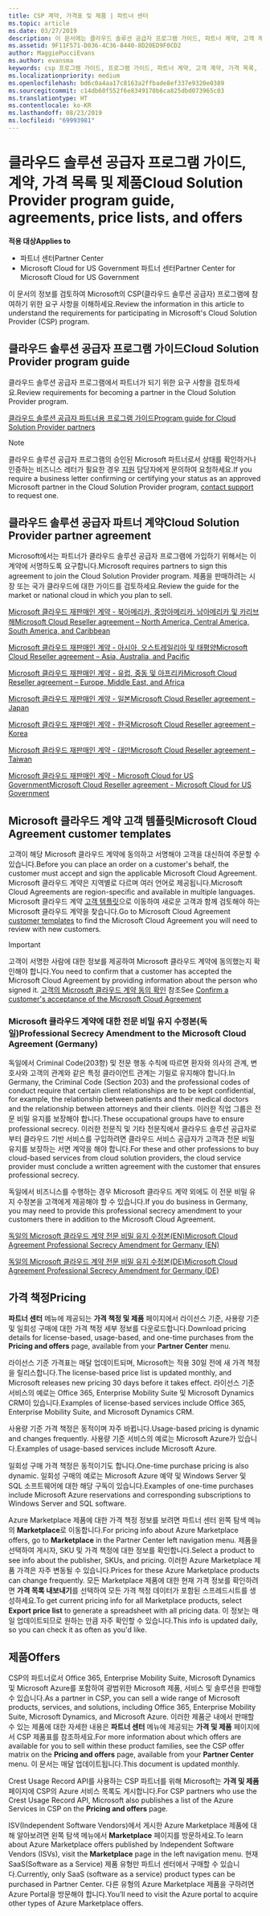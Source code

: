 ```yaml
---
title: CSP 계약, 가격표 및 제품 | 파트너 센터
ms.topic: article
ms.date: 03/27/2019
description: 이 문서에는 클라우드 솔루션 공급자 프로그램 가이드, 파트너 계약, 고객 계약, 가격 목록 및 제품 링크가 포함되어 있습니다.
ms.assetid: 9F11F571-D036-4C36-8440-8D20ED9F0CD2
author: MaggiePucciEvans
ms.author: evansma
keywords: csp 프로그램 가이드, 프로그램 가이드, 파트너 계약, 고객 계약, 가격 목록, 제품
ms.localizationpriority: medium
ms.openlocfilehash: bd6c0a4aa17c8163a2ffbade8ef337e9320e0389
ms.sourcegitcommit: c14db60f552f6e8349170b6ca825dbd073965c03
ms.translationtype: HT
ms.contentlocale: ko-KR
ms.lasthandoff: 08/23/2019
ms.locfileid: "69993981"
---
```

# <a name="cloud-solution-provider-program-guide-agreements-price-lists-and-offers"></a><span data-ttu-id="9342b-104">클라우드 솔루션 공급자 프로그램 가이드, 계약, 가격 목록 및 제품</span><span class="sxs-lookup"><span data-stu-id="9342b-104">Cloud Solution Provider program guide, agreements, price lists, and offers</span></span>

<span data-ttu-id="9342b-105">**적용 대상**</span><span class="sxs-lookup"><span data-stu-id="9342b-105">**Applies to**</span></span>

-  <span data-ttu-id="9342b-106">파트너 센터</span><span class="sxs-lookup"><span data-stu-id="9342b-106">Partner Center</span></span>
-  <span data-ttu-id="9342b-107">Microsoft Cloud for US Government 파트너 센터</span><span class="sxs-lookup"><span data-stu-id="9342b-107">Partner Center for Microsoft Cloud for US Government</span></span>


<span data-ttu-id="9342b-108">이 문서의 정보를 검토하여 Microsoft의 CSP(클라우드 솔루션 공급자) 프로그램에 참여하기 위한 요구 사항을 이해하세요.</span><span class="sxs-lookup"><span data-stu-id="9342b-108">Review the information in this article to understand the requirements for participating in Microsoft's Cloud Solution Provider (CSP) program.</span></span>

## <a name="cloud-solution-provider-program-guide"></a><span data-ttu-id="9342b-109">클라우드 솔루션 공급자 프로그램 가이드</span><span class="sxs-lookup"><span data-stu-id="9342b-109">Cloud Solution Provider program guide</span></span>

<span data-ttu-id="9342b-110">클라우드 솔루션 공급자 프로그램에서 파트너가 되기 위한 요구 사항을 검토하세요.</span><span class="sxs-lookup"><span data-stu-id="9342b-110">Review requirements for becoming a partner in the Cloud Solution Provider program.</span></span>

[<span data-ttu-id="9342b-111">클라우드 솔루션 공급자 파트너용 프로그램 가이드</span><span class="sxs-lookup"><span data-stu-id="9342b-111">Program guide for Cloud Solution Provider partners</span></span>](https://go.microsoft.com/fwlink/p/?LinkId=617100)

>[!Note]
><span data-ttu-id="9342b-112">클라우드 솔루션 공급자 프로그램의 승인된 Microsoft 파트너로서 상태를 확인하거나 인증하는 비즈니스 레터가 필요한 경우 [지원](https://partner.microsoft.com/pcv/servicerequests/create) 담당자에게 문의하여 요청하세요.</span><span class="sxs-lookup"><span data-stu-id="9342b-112">If you require a business letter confirming or certifying your status as an approved Microsoft partner in the Cloud Solution Provider program, [contact support](https://partner.microsoft.com/pcv/servicerequests/create) to request one.</span></span>

## <a name="cloud-solution-provider-partner-agreement"></a><span data-ttu-id="9342b-113">클라우드 솔루션 공급자 파트너 계약</span><span class="sxs-lookup"><span data-stu-id="9342b-113">Cloud Solution Provider partner agreement</span></span>

<span data-ttu-id="9342b-114">Microsoft에서는 파트너가 클라우드 솔루션 공급자 프로그램에 가입하기 위해서는 이 계약에 서명하도록 요구합니다.</span><span class="sxs-lookup"><span data-stu-id="9342b-114">Microsoft requires partners to sign this agreement to join the Cloud Solution Provider program.</span></span> <span data-ttu-id="9342b-115">제품을 판매하려는 시장 또는 국가 클라우드에 대한 가이드를 검토하세요.</span><span class="sxs-lookup"><span data-stu-id="9342b-115">Review the guide for the market or national cloud in which you plan to sell.</span></span>

[<span data-ttu-id="9342b-116">Microsoft 클라우드 재판매인 계약 - 북아메리카, 중앙아메리카, 남아메리카 및 카리브 해</span><span class="sxs-lookup"><span data-stu-id="9342b-116">Microsoft Cloud Reseller agreement – North America, Central America, South America, and Caribbean</span></span>](https://query.prod.cms.rt.microsoft.com/cms/api/am/binary/RE3g7eT)

[<span data-ttu-id="9342b-117">Microsoft 클라우드 재판매인 계약 - 아시아, 오스트레일리아 및 태평양</span><span class="sxs-lookup"><span data-stu-id="9342b-117">Microsoft Cloud Reseller agreement – Asia, Australia, and Pacific</span></span>](https://query.prod.cms.rt.microsoft.com/cms/api/am/binary/RE3g9Q5)

[<span data-ttu-id="9342b-118">Microsoft 클라우드 재판매인 계약 - 유럽, 중동 및 아프리카</span><span class="sxs-lookup"><span data-stu-id="9342b-118">Microsoft Cloud Reseller agreement – Europe, Middle East, and Africa</span></span>](https://query.prod.cms.rt.microsoft.com/cms/api/am/binary/RE3g9Q5)

[<span data-ttu-id="9342b-119">Microsoft 클라우드 재판매인 계약 - 일본</span><span class="sxs-lookup"><span data-stu-id="9342b-119">Microsoft Cloud Reseller agreement – Japan</span></span>](https://query.prod.cms.rt.microsoft.com/cms/api/am/binary/RE3gmQ9)

[<span data-ttu-id="9342b-120">Microsoft 클라우드 재판매인 계약 - 한국</span><span class="sxs-lookup"><span data-stu-id="9342b-120">Microsoft Cloud Reseller agreement – Korea</span></span>](https://query.prod.cms.rt.microsoft.com/cms/api/am/binary/RE3gf2k)

[<span data-ttu-id="9342b-121">Microsoft 클라우드 재판매인 계약 - 대만</span><span class="sxs-lookup"><span data-stu-id="9342b-121">Microsoft Cloud Reseller agreement – Taiwan</span></span>](https://query.prod.cms.rt.microsoft.com/cms/api/am/binary/RE3gmQ8)

[<span data-ttu-id="9342b-122">Microsoft 클라우드 재판매인 계약 - Microsoft Cloud for US Government</span><span class="sxs-lookup"><span data-stu-id="9342b-122">Microsoft Cloud Reseller agreement - Microsoft Cloud for US Government</span></span>](https://query.prod.cms.rt.microsoft.com/cms/api/am/binary/RE3gcrx)

## <a name="microsoft-cloud-agreement-customer-templates"></a><span data-ttu-id="9342b-123">Microsoft 클라우드 계약 고객 템플릿</span><span class="sxs-lookup"><span data-stu-id="9342b-123">Microsoft Cloud Agreement customer templates</span></span>

<span data-ttu-id="9342b-124">고객이 해당 Microsoft 클라우드 계약에 동의하고 서명해야 고객을 대신하여 주문할 수 있습니다.</span><span class="sxs-lookup"><span data-stu-id="9342b-124">Before you can place an order on a customer's behalf, the customer must accept and sign the applicable Microsoft Cloud Agreement.</span></span> <span data-ttu-id="9342b-125">Microsoft 클라우드 계약은 지역별로 다르며 여러 언어로 제공됩니다.</span><span class="sxs-lookup"><span data-stu-id="9342b-125">Microsoft Cloud Agreements are region-specific and available in multiple languages.</span></span> <span data-ttu-id="9342b-126">Microsoft 클라우드 계약 [고객 템플릿](agreements.md)으로 이동하여 새로운 고객과 함께 검토해야 하는 Microsoft 클라우드 계약을 찾습니다.</span><span class="sxs-lookup"><span data-stu-id="9342b-126">Go to Microsoft Cloud Agreement [customer templates](agreements.md) to find the Microsoft Cloud Agreement you will need to review with new customers.</span></span>

>[!IMPORTANT]
><span data-ttu-id="9342b-127">고객이 서명한 사람에 대한 정보를 제공하여 Microsoft 클라우드 계약에 동의했는지 확인해야 합니다.</span><span class="sxs-lookup"><span data-stu-id="9342b-127">You need to confirm that a customer has accepted the Microsoft Cloud Agreement by providing information about the person who signed it.</span></span> <span data-ttu-id="9342b-128">[고객의 Microsoft 클라우드 계약 동의 확인](confirm-consent.md) 참조</span><span class="sxs-lookup"><span data-stu-id="9342b-128">See [Confirm a customer's acceptance of the Microsoft Cloud Agreement](confirm-consent.md)</span></span> 

### <a name="professional-secrecy-amendment-to-the-microsoft-cloud-agreement-germany"></a><span data-ttu-id="9342b-129">Microsoft 클라우드 계약에 대한 전문 비밀 유지 수정본(독일)</span><span class="sxs-lookup"><span data-stu-id="9342b-129">Professional Secrecy Amendment to the Microsoft Cloud Agreement (Germany)</span></span>

<span data-ttu-id="9342b-130">독일에서 Criminal Code(203항) 및 전문 행동 수칙에 따르면 환자와 의사의 관계, 변호사와 고객의 관계와 같은 특정 클라이언트 관계는 기밀로 유지해야 합니다.</span><span class="sxs-lookup"><span data-stu-id="9342b-130">In Germany, the Criminal Code (Section 203) and the professional codes of conduct require that certain client relationships are to be kept confidential, for example, the relationship between patients and their medical doctors and the relationship between attorneys and their clients.</span></span> <span data-ttu-id="9342b-131">이러한 직업 그룹은 전문 비밀 유지를 보장해야 합니다.</span><span class="sxs-lookup"><span data-stu-id="9342b-131">These occupational groups have to ensure professional secrecy.</span></span> <span data-ttu-id="9342b-132">이러한 전문직 및 기타 전문직에서 클라우드 솔루션 공급자로부터 클라우드 기반 서비스를 구입하려면 클라우드 서비스 공급자가 고객과 전문 비밀 유지를 보장하는 서면 계약을 해야 합니다.</span><span class="sxs-lookup"><span data-stu-id="9342b-132">For these and other professions to buy cloud-based services from cloud solution providers, the cloud service provider must conclude a written agreement with the customer that ensures professional secrecy.</span></span>

<span data-ttu-id="9342b-133">독일에서 비즈니스를 수행하는 경우 Microsoft 클라우드 계약 외에도 이 전문 비밀 유지 수정본을 고객에게 제공해야 할 수 있습니다.</span><span class="sxs-lookup"><span data-stu-id="9342b-133">If you do business in Germany, you may need to provide this professional secrecy amendment to your customers there in addition to the Microsoft Cloud Agreement.</span></span>

[<span data-ttu-id="9342b-134">독일의 Microsoft 클라우드 계약 전문 비밀 유지 수정본(EN)</span><span class="sxs-lookup"><span data-stu-id="9342b-134">Microsoft Cloud Agreement Professional Secrecy Amendment for Germany (EN)</span></span>](https://go.microsoft.com/fwlink/?linkid=2030827&clcid=0x409)

[<span data-ttu-id="9342b-135">독일의 Microsoft 클라우드 계약 전문 비밀 유지 수정본(DE)</span><span class="sxs-lookup"><span data-stu-id="9342b-135">Microsoft Cloud Agreement Professional Secrecy Amendment for Germany (DE)</span></span>](https://go.microsoft.com/fwlink/?linkid=2030827&clcid=0x407)

## <a name="pricing"></a><span data-ttu-id="9342b-136">가격 책정</span><span class="sxs-lookup"><span data-stu-id="9342b-136">Pricing</span></span>

<span data-ttu-id="9342b-137">**파트너 센터** 메뉴에 제공되는 **가격 책정 및 제품** 페이지에서 라이선스 기준, 사용량 기준 및 일회성 구매에 대한 가격 책정 세부 정보를 다운로드합니다.</span><span class="sxs-lookup"><span data-stu-id="9342b-137">Download pricing details for license-based, usage-based, and one-time purchases from the **Pricing and offers** page, available from your **Partner Center** menu.</span></span>

<span data-ttu-id="9342b-138">라이선스 기준 가격표는 매달 업데이트되며, Microsoft는 적용 30일 전에 새 가격 책정을 릴리스합니다.</span><span class="sxs-lookup"><span data-stu-id="9342b-138">The license-based price list is updated monthly, and Microsoft releases new pricing 30 days before it takes effect.</span></span> <span data-ttu-id="9342b-139">라이선스 기준 서비스의 예로는 Office 365, Enterprise Mobility Suite 및 Microsoft Dynamics CRM이 있습니다.</span><span class="sxs-lookup"><span data-stu-id="9342b-139">Examples of license-based services include Office 365, Enterprise Mobility Suite, and Microsoft Dynamics CRM.</span></span> 

<span data-ttu-id="9342b-140">사용량 기준 가격 책정은 동적이며 자주 바뀝니다.</span><span class="sxs-lookup"><span data-stu-id="9342b-140">Usage-based pricing is dynamic and changes frequently.</span></span> <span data-ttu-id="9342b-141">사용량 기준 서비스의 예로는 Microsoft Azure가 있습니다.</span><span class="sxs-lookup"><span data-stu-id="9342b-141">Examples of usage-based services include Microsoft Azure.</span></span>

<span data-ttu-id="9342b-142">일회성 구매 가격 책정은 동적이기도 합니다.</span><span class="sxs-lookup"><span data-stu-id="9342b-142">One-time purchase pricing is also dynamic.</span></span> <span data-ttu-id="9342b-143">일회성 구매의 예로는 Microsoft Azure 예약 및 Windows Server 및 SQL 소프트웨어에 대한 해당 구독이 있습니다.</span><span class="sxs-lookup"><span data-stu-id="9342b-143">Examples of one-time purchases include Microsoft Azure reservations and corresponding subscriptions to Windows Server and SQL software.</span></span>

<span data-ttu-id="9342b-144">Azure Marketplace 제품에 대한 가격 책정 정보를 보려면 파트너 센터 왼쪽 탐색 메뉴의 **Marketplace**로 이동합니다.</span><span class="sxs-lookup"><span data-stu-id="9342b-144">For pricing info about Azure Marketplace offers, go to **Marketplace** in the Partner Center left navigation menu.</span></span> <span data-ttu-id="9342b-145">제품을 선택하여 게시자, SKU 및 가격 책정에 대한 정보를 확인합니다.</span><span class="sxs-lookup"><span data-stu-id="9342b-145">Select a product to see info about the publisher, SKUs, and pricing.</span></span> <span data-ttu-id="9342b-146">이러한 Azure Marketplace 제품 가격은 자주 변동될 수 있습니다.</span><span class="sxs-lookup"><span data-stu-id="9342b-146">Prices for these Azure Marketplace products can change frequently.</span></span> <span data-ttu-id="9342b-147">모든 Marketplace 제품에 대한 현재 가격 정보를 확인하려면 **가격 목록 내보내기**를 선택하여 모든 가격 책정 데이터가 포함된 스프레드시트를 생성하세요.</span><span class="sxs-lookup"><span data-stu-id="9342b-147">To get current pricing info for all Marketplace products, select **Export price list** to generate a spreadsheet with all pricing data.</span></span> <span data-ttu-id="9342b-148">이 정보는 매일 업데이트되므로 원하는 만큼 자주 확인할 수 있습니다.</span><span class="sxs-lookup"><span data-stu-id="9342b-148">This info is updated daily, so you can check it as often as you'd like.</span></span>

## <a name="offers"></a><span data-ttu-id="9342b-149">제품</span><span class="sxs-lookup"><span data-stu-id="9342b-149">Offers</span></span>

<span data-ttu-id="9342b-150">CSP의 파트너로서 Office 365, Enterprise Mobility Suite, Microsoft Dynamics 및 Microsoft Azure를 포함하여 광범위한 Microsoft 제품, 서비스 및 솔루션을 판매할 수 있습니다.</span><span class="sxs-lookup"><span data-stu-id="9342b-150">As a partner in CSP, you can sell a wide range of Microsoft products, services, and solutions, including Office 365, Enterprise Mobility Suite, Microsoft Dynamics, and Microsoft Azure.</span></span> <span data-ttu-id="9342b-151">이러한 제품군 내에서 판매할 수 있는 제품에 대한 자세한 내용은 **파트너 센터** 메뉴에 제공되는 **가격 및 제품** 페이지에서 CSP 제품표를 참조하세요.</span><span class="sxs-lookup"><span data-stu-id="9342b-151">For more information about which offers are available for you to sell within these product families, see the CSP offer matrix on the **Pricing and offers** page, available from your **Partner Center** menu.</span></span> <span data-ttu-id="9342b-152">이 문서는 매달 업데이트됩니다.</span><span class="sxs-lookup"><span data-stu-id="9342b-152">This document is updated monthly.</span></span>

<span data-ttu-id="9342b-153">Crest Usage Record API를 사용하는 CSP 파트너를 위해 Microsoft는 **가격 및 제품** 페이지에 CSP의 Azure 서비스 목록도 게시합니다.</span><span class="sxs-lookup"><span data-stu-id="9342b-153">For CSP partners who use the Crest Usage Record API, Microsoft also publishes a list of the Azure Services in CSP on the **Pricing and offers** page.</span></span>

<span data-ttu-id="9342b-154">ISV(Independent Software Vendors)에서 게시한 Azure Marketplace 제품에 대해 알아보려면 왼쪽 탐색 메뉴에서 **Marketplace** 페이지를 방문하세요.</span><span class="sxs-lookup"><span data-stu-id="9342b-154">To learn about Azure Marketplace offers published by Independent Software Vendors  (ISVs), visit the **Marketplace** page in the left navigation menu.</span></span> <span data-ttu-id="9342b-155">현재 SaaS(Software as a Service) 제품 유형만 파트너 센터에서 구매할 수 있습니다.</span><span class="sxs-lookup"><span data-stu-id="9342b-155">Currently, only SaaS (software as a service) product types can be purchased in Partner Center.</span></span> <span data-ttu-id="9342b-156">다른 유형의 Azure Marketplace 제품을 구하려면 Azure Portal을 방문해야 합니다.</span><span class="sxs-lookup"><span data-stu-id="9342b-156">You’ll need to visit the Azure portal to acquire other types of Azure Marketplace offers.</span></span>
